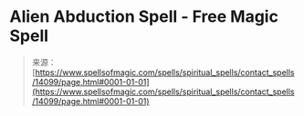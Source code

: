 <!--yml
category: 未分类
date: 2024-06-12 18:52:57
-->

# Alien Abduction Spell - Free Magic Spell

> 来源：[https://www.spellsofmagic.com/spells/spiritual_spells/contact_spells/14099/page.html#0001-01-01](https://www.spellsofmagic.com/spells/spiritual_spells/contact_spells/14099/page.html#0001-01-01)